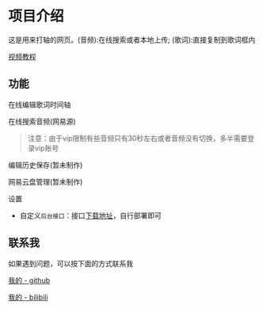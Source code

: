 # 项目介绍

这是用来打轴的网页。(音频):在线搜索或者本地上传; (歌词):直接复制到歌词框内

[视频教程](https://www.bilibili.com/video/BV1vf4y1c7co/?spm_id_from=333.999.0.0)

## 功能

在线编辑歌词时间轴

在线搜索音频(网易源)

> 注意：由于vip限制有些音频只有30秒左右或者音频没有切换，多半需要登录vip账号

编辑历史保存(暂未制作)

网易云盘管理(暂未制作)

设置

- 自定义`后台接口`：接口[下载地址](https://github.com/Binaryify/NeteaseCloudMusicApi)，自行部署即可

## 联系我

如果遇到问题，可以按下面的方式联系我

[我的 - github](https://github.com/chenmijiang)

[我的 - bilibili](https://space.bilibili.com/442642038)
